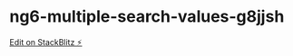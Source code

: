 # ng6-multiple-search-values-g8jjsh

[Edit on StackBlitz ⚡️](https://stackblitz.com/edit/ng6-multiple-search-values-g8jjsh)